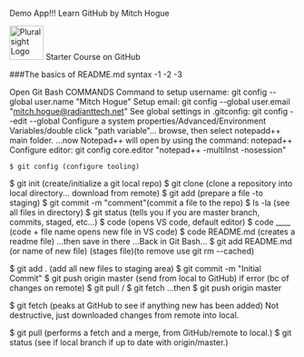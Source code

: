 
Demo App!!!
Learn GitHub
by Mitch Hogue

<a href='http://pluralsight.com'><img src='https://gillcleerenpluralsight.blob.core.windows.net/files/pluralsight.png' height='60' alt='Pluralsight Logo'/></a> Starter Course on GitHub

###The basics of README.md syntax
-1
-2
-3

Open Git Bash
COMMANDS
Command to setup username: git config --global user.name "Mitch Hogue"
Setup email: git config --global user.email "mitch.hogue@radianttech.net"
See global settings in .gitconfig: git config --edit --global
Configure a system properties/Advanced/Environment Variables/double click "path variable"...
browse, then select notepadd++ main folder.
...now Notepad++ will open by using the command: notepad++
Configure editor: git config core.editor "notepad++ -multiInst -nosession"

    $ git config (configure tooling)

$ git init (create/initialize a git local repo)
	$ git clone (clone a repository into local directory... download from remote)
$ git add (prepare a file -to staging)
	$ git commit -m "comment"(commit a file to the repo)
$ ls -la (see all files in directory)
	$ git status (tells you if you are master branch, commits, staged, etc...)
$ code (opens VS code, default editor)
	$ code \_\_\_\_ (code + file name opens new file in VS code)
$ code README.md (creates a readme file)
	...then save in there
	...Back in Git Bash...
	$ git add README.md (or name of new file) (stages file)(to remove use git rm --cached<file>)

$ git add . (add all new files to staging area)
	$ git commit -m "Initial Commit"
$ git push origin master (send from local to GitHub)
		if error (bc of changes on remote)
			$ git pull / $ git fetch 
			...then $ git push origin master

\$ git fetch (peaks at GitHub to see if anything new has been added)
Not destructive, just downloaded changes from remote into local.

$ git pull (performs a fetch and a merge, from GitHub/remote to local.)
$ git status (see if local branch if up to date with origin/master.)
